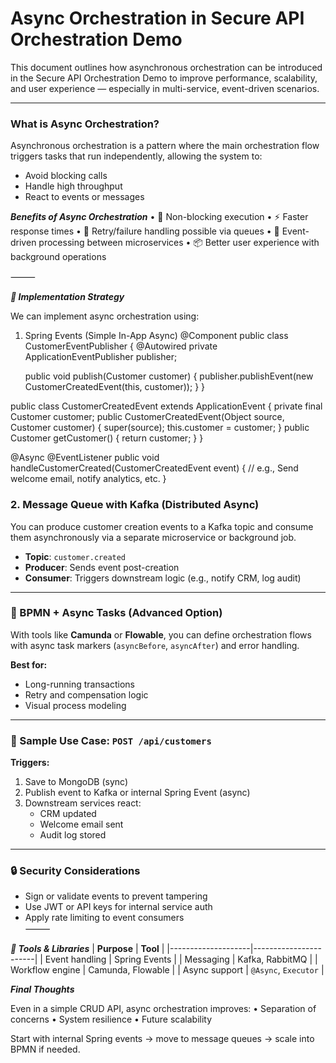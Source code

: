 # Async Orchestration in Secure API Orchestration Demo

This document outlines how asynchronous orchestration can be introduced in the Secure API Orchestration Demo to improve performance, scalability, and user experience — especially in multi-service, event-driven scenarios.

---

### What is Async Orchestration?

Asynchronous orchestration is a pattern where the main orchestration flow triggers tasks that run independently, allowing the system to:

- Avoid blocking calls  
- Handle high throughput  
- React to events or messages  

***Benefits of Async Orchestration***
	•	🚀 Non-blocking execution
	•	⚡ Faster response times
	•	🔁 Retry/failure handling possible via queues
	•	🔄 Event-driven processing between microservices
	•	📦 Better user experience with background operations

⸻

***🔄 Implementation Strategy***

We can implement async orchestration using:

 1. Spring Events (Simple In-App Async)
   @Component
     public class CustomerEventPublisher {
    @Autowired private ApplicationEventPublisher publisher;

    public void publish(Customer customer) {
        publisher.publishEvent(new CustomerCreatedEvent(this, customer));
    }
}

public class CustomerCreatedEvent extends ApplicationEvent {
    private final Customer customer;
    public CustomerCreatedEvent(Object source, Customer customer) {
        super(source);
        this.customer = customer;
    }
    public Customer getCustomer() { return customer; }
}

@Async
@EventListener
public void handleCustomerCreated(CustomerCreatedEvent event) {
    // e.g., Send welcome email, notify analytics, etc.
}

### 2. Message Queue with Kafka (Distributed Async)

You can produce customer creation events to a Kafka topic and consume them asynchronously via a separate microservice or background job.

- **Topic**: `customer.created`  
- **Producer**: Sends event post-creation  
- **Consumer**: Triggers downstream logic (e.g., notify CRM, log audit)  

---

### 🔁 BPMN + Async Tasks (Advanced Option)

With tools like **Camunda** or **Flowable**, you can define orchestration flows with async task markers (`asyncBefore`, `asyncAfter`) and error handling.

**Best for:**

- Long-running transactions  
- Retry and compensation logic  
- Visual process modeling  

---

### 🧪 Sample Use Case: `POST /api/customers`

**Triggers:**

1. Save to MongoDB (sync)  
2. Publish event to Kafka or internal Spring Event (async)  
3. Downstream services react:
   - CRM updated  
   - Welcome email sent  
   - Audit log stored  

---

### 🔒 Security Considerations

- Sign or validate events to prevent tampering  
- Use JWT or API keys for internal service auth  
- Apply rate limiting to event consumers  
⸻

***🧰 Tools & Libraries***
| **Purpose**        | **Tool**              |
|--------------------|-----------------------|
| Event handling     | Spring Events         |
| Messaging          | Kafka, RabbitMQ       |
| Workflow engine    | Camunda, Flowable     |
| Async support      | `@Async`, `Executor`  |

***Final Thoughts***

Even in a simple CRUD API, async orchestration improves:
	•	Separation of concerns
	•	System resilience
	•	Future scalability

Start with internal Spring events → move to message queues → scale into BPMN if needed.
